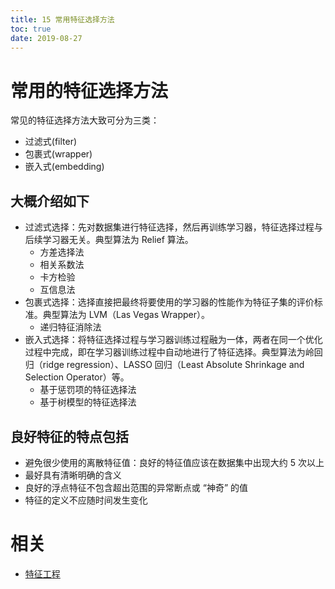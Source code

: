 ```yaml
---
title: 15 常用特征选择方法
toc: true
date: 2019-08-27
---
```

# 常用的特征选择方法

常见的特征选择方法大致可分为三类：

- 过滤式(filter)
- 包裹式(wrapper)
- 嵌入式(embedding)


## 大概介绍如下



- 过滤式选择：先对数据集进行特征选择，然后再训练学习器，特征选择过程与后续学习器无关。典型算法为 Relief 算法。
  - 方差选择法
  - 相关系数法
  - 卡方检验
  - 互信息法
- 包裹式选择：选择直接把最终将要使用的学习器的性能作为特征子集的评价标准。典型算法为 LVM（Las Vegas Wrapper）。
  - 递归特征消除法
- 嵌入式选择：将特征选择过程与学习器训练过程融为一体，两者在同一个优化过程中完成，即在学习器训练过程中自动地进行了特征选择。典型算法为岭回归（ridge regression）、LASSO 回归（Least Absolute Shrinkage and Selection Operator）等。
  - 基于惩罚项的特征选择法
  - 基于树模型的特征选择法


## 良好特征的特点包括

* 避免很少使用的离散特征值：良好的特征值应该在数据集中出现大约 5 次以上
* 最好具有清晰明确的含义
* 良好的浮点特征不包含超出范围的异常断点或 “神奇” 的值
* 特征的定义不应随时间发生变化



# 相关

- [特征工程](https://feisky.xyz/machine-learning/basic/feature-engineering.html)
